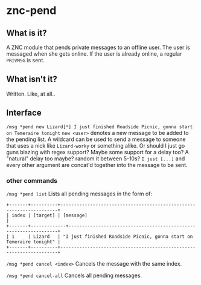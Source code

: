# znc-pend
## What is it?
A ZNC module that pends private messages to an offline user.
The user is messaged when she gets online. If the user is already online, a regular `PRIVMSG` is sent.

## What isn't it?
Written. Like, at all..

## Interface
`/msg *pend new Lizard[*] I just finished Roadside Picnic, gonna start on Temeraire tonight`
`new <user>` denotes a new message to be added to the pending list. A wildcard can be used to send a message to someone that uses a nick like `Lizard-worky` or something alike. Or should I just go guns blazing with regex support? Maybe some support for a delay too? A "natural" delay too maybe? random it between 5-10s?
`I just [...]` and every other argument are concat'd together into the message to be sent.

### other commands
`/msg *pend list`
Lists all pending messages in the form of:

```
+-------+----------+---------------------------------------------------------------------+
| index | [target] | [message]                                                           |
+-------+-------------+------------------------------------------------------------------+
| 1     | Lizard   | "I just finished Roadside Picnic, gonna start on Temeraire tonight" |
+-------+----------+---------------------------------------------------------------------+
```

`/msg *pend cancel <index>`
Cancels the message with the same index.

`/msg *pend cancel-all`
Cancels all pending messages.
